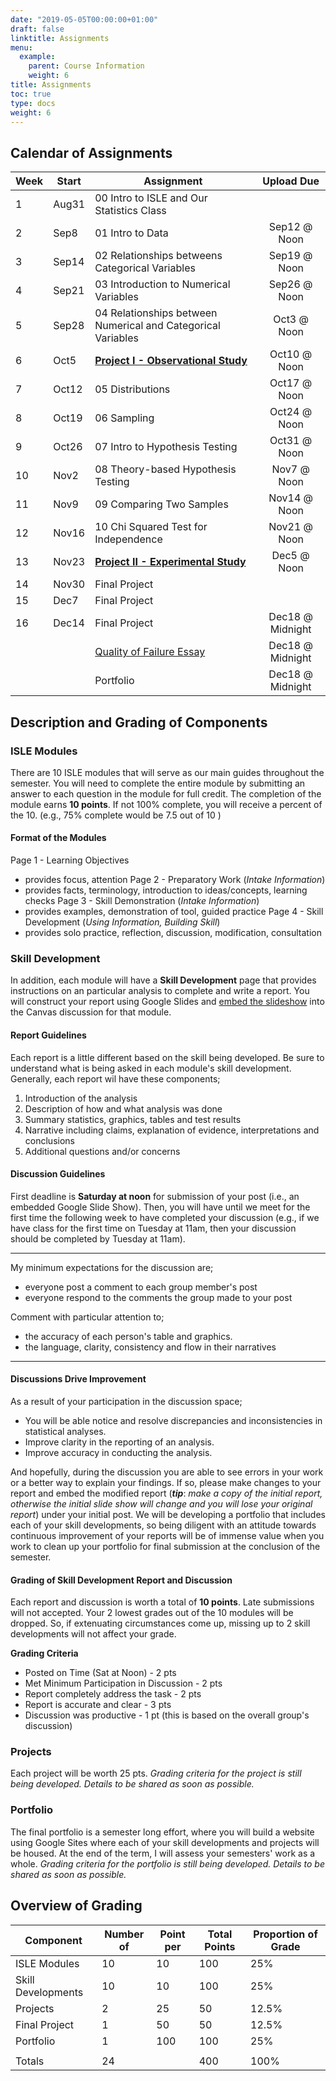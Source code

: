 ```yaml
---
date: "2019-05-05T00:00:00+01:00"
draft: false
linktitle: Assignments
menu:
  example:
    parent: Course Information
    weight: 6
title: Assignments
toc: true
type: docs
weight: 6
---
```


## Calendar of Assignments

| Week  | Start  | Assignment                                                   |    Upload Due    |
|-------|--------|--------------------------------------------------------------|:----------------:|
| 1     | Aug31  | 00 Intro to ISLE and Our Statistics Class                    |                  |
| 2     | Sep8   | 01 Intro to Data                                             |   Sep12 @ Noon   |
| 3     | Sep14  | 02 Relationships betweens Categorical Variables              |   Sep19 @ Noon   |
| 4     | Sep21  | 03 Introduction to Numerical Variables                       |   Sep26 @ Noon   |
| 5     | Sep28  | 04 Relationships between Numerical and Categorical Variables |    Oct3 @ Noon   |
| 6     | Oct5   | [**Project I - Observational Study**](/courses/stat159/project-one/index.html)  |   Oct10 @ Noon   |
| 7     | Oct12  | 05 Distributions                                             |   Oct17 @ Noon   |
| 8     | Oct19  | 06 Sampling                                                  |   Oct24 @ Noon   |
| 9     | Oct26  | 07 Intro to Hypothesis Testing                               |   Oct31 @ Noon   |
| 10    | Nov2   | 08 Theory-based Hypothesis Testing                           |    Nov7 @ Noon   |
| 11    | Nov9   | 09 Comparing Two Samples                                     |   Nov14 @ Noon   |
| 12    | Nov16  | 10 Chi Squared Test for Independence                         |   Nov21 @ Noon   |
| 13    | Nov23  | [**Project II - Experimental Study**](/courses/stat159/project-2/index.html)    |    Dec5 @ Noon   |
| 14    | Nov30  | Final Project                                                |                  |
| 15    | Dec7   | Final Project                                                |                  |
| 16    | Dec14  | Final Project                                                | Dec18 @ Midnight |
|       |        | [Quality of Failure Essay](/courses/stat159/failure.html)    | Dec18 @ Midnight |
|       |        | Portfolio                                                    | Dec18 @ Midnight |

## Description and Grading of Components  

### ISLE Modules
There are 10 ISLE modules that will serve as our main guides throughout the semester.  You will need to complete the entire module by submitting an answer to each question in the module for full credit.  The completion of the module earns **10 points**.  If not 100% complete, you will receive a percent of the 10. (e.g.,  75% complete would be 7.5 out of 10 )

#### Format of the Modules
Page 1 - Learning Objectives   
  - provides focus, attention
Page 2 - Preparatory Work (*Intake Information*)  
  - provides facts, terminology, introduction to ideas/concepts, learning checks
Page 3 - Skill Demonstration (*Intake Information*)  
  - provides examples, demonstration of tool, guided practice
Page 4 - Skill Development (*Using Information, Building Skill*)  
  - provides solo practice, reflection, discussion, modification, consultation 

### Skill Development 
In addition, each module will have a **Skill Development** page that provides instructions on an particular analysis to complete and write a report.  You will construct your report using Google Slides and [embed the slideshow](https://blogs.acu.edu/adamscenter/2020/04/19/embed-a-google-slides-presentation-in-canvas/) into the Canvas discussion for that module. 

#### Report Guidelines
Each report is a little different based on the skill being developed.  Be sure to understand what is being asked in each module's skill development.  Generally, each report wil have these components;
1. Introduction of the analysis
2. Description of how and what analysis was done
3. Summary statistics, graphics, tables and test results
4. Narrative including claims, explanation of evidence, interpretations and conclusions
5. Additional questions and/or concerns

#### Discussion Guidelines
First deadline is **Saturday at noon** for submission of your post (i.e., an embedded Google Slide Show).  Then, you will have until we meet for the first time the following week to have completed your discussion (e.g., if we have class for the first time on Tuesday at 11am, then your discussion should be completed by Tuesday at 11am).  

***
My minimum expectations for the discussion are; 
- everyone post a comment to each group member's post
- everyone respond to the comments the group made to your post

Comment with particular attention to;
- the accuracy of each person's table and graphics.
- the language, clarity, consistency and flow in their narratives
***

#### Discussions Drive Improvement
As a result of your participation in the discussion space;
- You will be able notice and resolve discrepancies and inconsistencies in statistical analyses.
- Improve clarity in the reporting of an analysis.
- Improve accuracy in conducting the analysis.

And hopefully, during the discussion you are able to see errors in your work or a better way to explain your findings. If so, please make changes to your report and embed the modified report (***tip***: *make a copy of the initial report, otherwise the initial slide show will change and you will lose your original report*) under your initial post. We will be developing a portfolio that includes each of your skill developments, so being diligent with an attitude towards continuous improvement of your reports will be of immense value when you work to clean up your portfolio for final submission at the conclusion of the semester.

#### Grading of Skill Development Report and Discussion 
Each report and discussion is worth a total of **10 points**. Late submissions will not accepted.  Your 2 lowest grades out of the 10 modules will be dropped.  So, if extenuating circumstances come up, missing up to 2 skill developments will not affect your grade.

**Grading Criteria**
- Posted on Time (Sat at Noon) -  2 pts
- Met Minimum Participation in Discussion - 2 pts
- Report completely address the task - 2 pts
- Report is accurate and clear - 3 pts
- Discussion was productive - 1 pt (this is based on the overall group's discussion)

### Projects
Each project will be worth 25 pts.  *Grading criteria for the project is still being developed. Details to be shared as soon as possible.*


### Portfolio
The final portfolio is a semester long effort, where you will build a website using Google Sites where each of your skill developments and projects will be housed.  At the end of the term, I will assess your semesters' work as a whole.  *Grading criteria for the portfolio is still being developed. Details to be shared as soon as possible.*

## Overview of Grading

| Component          | Number of | Point per  | Total Points | Proportion of Grade |
|--------------------|-----------|------------|-------------|---------------------|
| ISLE Modules       | 10        | 10         | 100         | 25%                 |
| Skill Developments | 10        | 10         | 100         | 25%                 |
| Projects           | 2         | 25         | 50          | 12.5%               |
| Final Project      | 1         | 50         | 50          | 12.5%               |
| Portfolio          | 1         | 100        | 100         | 25%                 |
|                    |           |            |             |                     |
| Totals             | 24        |            | 400         | 100%                |


